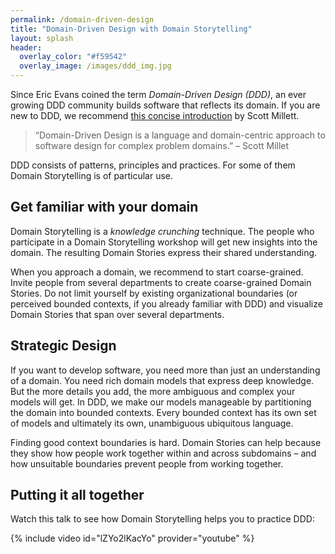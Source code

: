 ```yaml
---
permalink: /domain-driven-design
title: "Domain-Driven Design with Domain Storytelling"
layout: splash
header: 
  overlay_color: "#f59542"
  overlay_image: /images/ddd_img.jpg
---
```


Since Eric Evans coined the term *Domain-Driven Design (DDD)*, an ever growing DDD community builds software that reflects its domain. If you are new to DDD, we recommend <a href="https://leanpub.com/theanatomyofdomain-drivendesign" target="_blank">this concise introduction</a> by Scott Millett.

> “Domain-Driven Design is a language and domain-centric approach to software design for complex problem domains.” – Scott Millet

DDD consists of patterns, principles and practices. For some of them Domain Storytelling is of particular use.

## Get familiar with your domain

Domain Storytelling is a *knowledge crunching* technique. The people who participate in a Domain Storytelling workshop will get new insights into the domain. The resulting Domain Stories express their shared understanding.

When you approach a domain, we recommend to start coarse-grained. Invite people from several departments to create coarse-grained Domain Stories. Do not limit yourself by existing organizational boundaries (or perceived bounded contexts, if you already familiar with DDD) and visualize Domain Stories that span over several departments.

## Strategic Design

If you want to develop software, you need more than just an understanding of a domain. You need rich domain models that express deep knowledge. But the more details you add, the more ambiguous and complex your models will get. In DDD, we make our models manageable by partitioning the domain into bounded contexts. Every bounded context has its own set of models and ultimately its own, unambiguous ubiquitous language.

Finding good context boundaries is hard. Domain Stories can help because they show how people work together within and across subdomains – and how unsuitable boundaries prevent people from working together.

## Putting it all together

Watch this talk to see how Domain Storytelling helps you to practice DDD:

{% include video id="lZYo2lKacYo" provider="youtube" %}